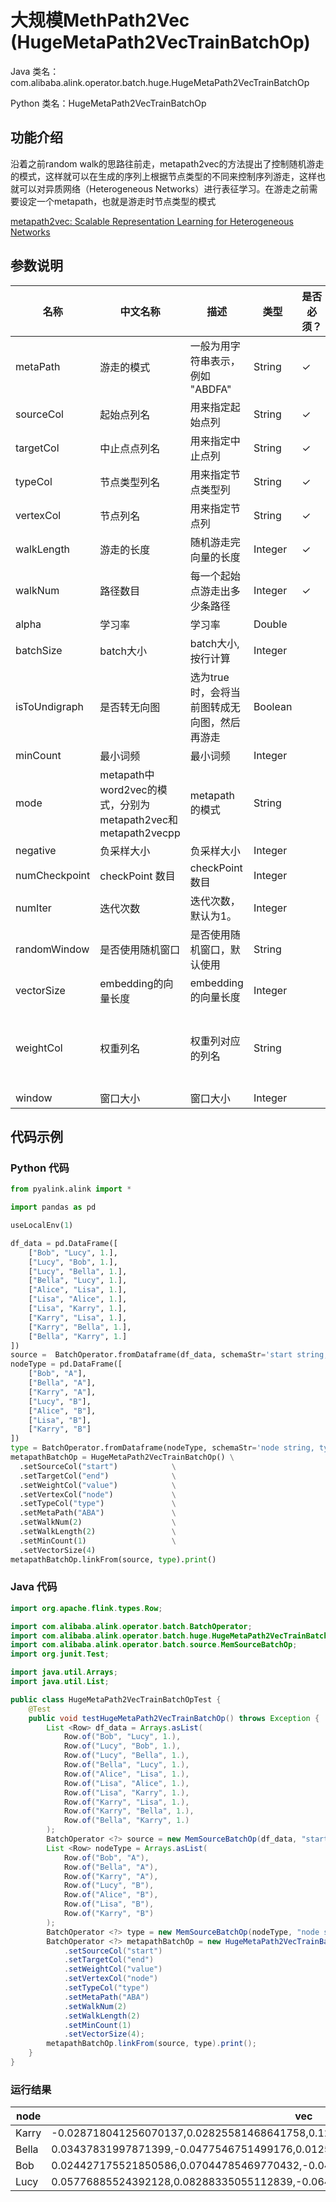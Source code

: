 # 大规模MethPath2Vec (HugeMetaPath2VecTrainBatchOp)
Java 类名：com.alibaba.alink.operator.batch.huge.HugeMetaPath2VecTrainBatchOp

Python 类名：HugeMetaPath2VecTrainBatchOp


## 功能介绍
沿着之前random walk的思路往前走，metapath2vec的方法提出了控制随机游走的模式，这样就可以在生成的序列上根据节点类型的不同来控制序列游走，这样也就可以对异质网络（Heterogeneous Networks）进行表征学习。在游走之前需要设定一个metapath，也就是游走时节点类型的模式

[metapath2vec: Scalable Representation Learning for Heterogeneous Networks](https://ericdongyx.github.io/papers/KDD17-dong-chawla-swami-metapath2vec.pdf)

## 参数说明


| 名称 | 中文名称 | 描述 | 类型 | 是否必须？ | 取值范围 | 默认值 |
| --- | --- | --- | --- | --- | --- | --- |
| metaPath | 游走的模式 | 一般为用字符串表示，例如 "ABDFA" | String | ✓ |  |  |
| sourceCol | 起始点列名 | 用来指定起始点列 | String | ✓ |  |  |
| targetCol | 中止点点列名 | 用来指定中止点列 | String | ✓ |  |  |
| typeCol | 节点类型列名 | 用来指定节点类型列 | String | ✓ |  |  |
| vertexCol | 节点列名 | 用来指定节点列 | String | ✓ | 所选列类型为 [STRING] |  |
| walkLength | 游走的长度 | 随机游走完向量的长度 | Integer | ✓ |  |  |
| walkNum | 路径数目 | 每一个起始点游走出多少条路径 | Integer | ✓ |  |  |
| alpha | 学习率 | 学习率 | Double |  |  | 0.025 |
| batchSize | batch大小 | batch大小, 按行计算 | Integer |  | x >= 1 |  |
| isToUndigraph | 是否转无向图 | 选为true时，会将当前图转成无向图，然后再游走 | Boolean |  |  | false |
| minCount | 最小词频 | 最小词频 | Integer |  |  | 5 |
| mode | metapath中word2vec的模式，分别为metapath2vec和metapath2vecpp | metapath的模式 | String |  | "METAPATH2VEC", "METAPATH2VECPP" | "METAPATH2VEC" |
| negative | 负采样大小 | 负采样大小 | Integer |  |  | 5 |
| numCheckpoint | checkPoint 数目 | checkPoint 数目 | Integer |  |  | 1 |
| numIter | 迭代次数 | 迭代次数，默认为1。 | Integer |  |  | 1 |
| randomWindow | 是否使用随机窗口 | 是否使用随机窗口，默认使用 | String |  |  | "true" |
| vectorSize | embedding的向量长度 | embedding的向量长度 | Integer |  | x >= 1 | 100 |
| weightCol | 权重列名 | 权重列对应的列名 | String |  | 所选列类型为 [BIGDECIMAL, BIGINTEGER, BYTE, DOUBLE, FLOAT, INTEGER, LONG, SHORT] | null |
| window | 窗口大小 | 窗口大小 | Integer |  |  | 5 |



## 代码示例
### Python 代码
```python
from pyalink.alink import *

import pandas as pd

useLocalEnv(1)

df_data = pd.DataFrame([
    ["Bob", "Lucy", 1.],
    ["Lucy", "Bob", 1.],
    ["Lucy", "Bella", 1.],
    ["Bella", "Lucy", 1.],
    ["Alice", "Lisa", 1.],
    ["Lisa", "Alice", 1.],
    ["Lisa", "Karry", 1.],
    ["Karry", "Lisa", 1.],
    ["Karry", "Bella", 1.],
    ["Bella", "Karry", 1.]
])
source =  BatchOperator.fromDataframe(df_data, schemaStr='start string, end string, value double')
nodeType = pd.DataFrame([
    ["Bob", "A"],
    ["Bella", "A"],
    ["Karry", "A"],
    ["Lucy", "B"],
    ["Alice", "B"],
    ["Lisa", "B"],
    ["Karry", "B"]
])
type = BatchOperator.fromDataframe(nodeType, schemaStr='node string, type string')
metapathBatchOp = HugeMetaPath2VecTrainBatchOp() \
  .setSourceCol("start")            \
  .setTargetCol("end")              \
  .setWeightCol("value")            \
  .setVertexCol("node")             \
  .setTypeCol("type")               \
  .setMetaPath("ABA")               \
  .setWalkNum(2)                    \
  .setWalkLength(2)                 \
  .setMinCount(1)                   \
  .setVectorSize(4)
metapathBatchOp.linkFrom(source, type).print()
```
### Java 代码
```java
import org.apache.flink.types.Row;

import com.alibaba.alink.operator.batch.BatchOperator;
import com.alibaba.alink.operator.batch.huge.HugeMetaPath2VecTrainBatchOp;
import com.alibaba.alink.operator.batch.source.MemSourceBatchOp;
import org.junit.Test;

import java.util.Arrays;
import java.util.List;

public class HugeMetaPath2VecTrainBatchOpTest {
	@Test
	public void testHugeMetaPath2VecTrainBatchOp() throws Exception {
		List <Row> df_data = Arrays.asList(
			Row.of("Bob", "Lucy", 1.),
			Row.of("Lucy", "Bob", 1.),
			Row.of("Lucy", "Bella", 1.),
			Row.of("Bella", "Lucy", 1.),
			Row.of("Alice", "Lisa", 1.),
			Row.of("Lisa", "Alice", 1.),
			Row.of("Lisa", "Karry", 1.),
			Row.of("Karry", "Lisa", 1.),
			Row.of("Karry", "Bella", 1.),
			Row.of("Bella", "Karry", 1.)
		);
		BatchOperator <?> source = new MemSourceBatchOp(df_data, "start string, end string, value double");
		List <Row> nodeType = Arrays.asList(
			Row.of("Bob", "A"),
			Row.of("Bella", "A"),
			Row.of("Karry", "A"),
			Row.of("Lucy", "B"),
			Row.of("Alice", "B"),
			Row.of("Lisa", "B"),
			Row.of("Karry", "B")
		);
		BatchOperator <?> type = new MemSourceBatchOp(nodeType, "node string, type string");
		BatchOperator <?> metapathBatchOp = new HugeMetaPath2VecTrainBatchOp()
			.setSourceCol("start")
			.setTargetCol("end")
			.setWeightCol("value")
			.setVertexCol("node")
			.setTypeCol("type")
			.setMetaPath("ABA")
			.setWalkNum(2)
			.setWalkLength(2)
			.setMinCount(1)
			.setVectorSize(4);
		metapathBatchOp.linkFrom(source, type).print();
	}
}
```

### 运行结果

node|vec
----|---
Karry|-0.028718041256070137,0.02825581468641758,0.12125638127326965,0.1207452341914177
Bella|0.03437831997871399,-0.0477546751499176,0.012570690363645554,-0.0958133116364479
Bob|0.024427175521850586,0.07044785469770432,-0.04175269603729248,-0.06182029843330383
Lucy|0.05776885524392128,0.08288335055112839,-0.06490718573331833,0.026563744992017746

